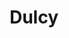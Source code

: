 ---
title: Dulcy
year: 1934
opening_date: 1934-04-24
closing_date: 
layout: productions
image:
image_caption:
image_credit:
playbill:
category:
details:
  Theatre: Theatre Jacksonville
cast:
  Blair Patterson: Allen Moreland
  Henry Jordan: Clyde Harris
  Mrs. Forbes: Elizabeth Roof
  Angela Forbes: Genevieve Kenly
  Tom Sterrett: George Nichols
  William Parker: John Salzer
  C. Rogers Forbes: Lawrence Case
  Dulcy: Mary Keen
  Gordon Smith: Stokes Perry
  Vincent Leach: Virgil Perry
  Schuyler VanDyke: Will Shapiro
crew:
  Director: W.B. Van Riper
  Staging: Arthur Bunch
  Props:
    - Frances Blackwell
    - Mrs. Douglas Haygood
understudies:
orchestra:
external_links:
---
